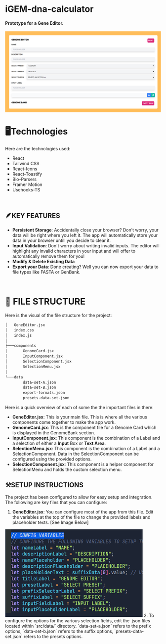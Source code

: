 # iGEM-dna-calculator

#### Prototype for a Gene Editor.

<img src="./resources/calulator-visual.png">

<br>

# 🖥️Technologies

Here are the technologies used:

<ul style="list-style: square;">
  <a href="https://react.dev/" target="_blank" style="text-decoration: none;">
    <li>React</li>
  </a>
  <a href="https://tailwindcss.com/" target="_blank" style="text-decoration: none;">
    <li>Tailwind CSS</li>
  </a>
  <a href="https://www.npmjs.com/package/react-icons" target="_blank" style="text-decoration: none;">
    <li>React-Icons</li>
  </a>
  <a href="https://www.npmjs.com/package/react-toastify" target="_blank" style="text-decoration: none;">
    <li>React-Toastify</li>
  </a>
  <a href="https://www.npmjs.com/package/bio-parsers" target="_blank" style="text-decoration: none;">
    <li>Bio-Parsers</li>
  </a>
  <a href="https://www.npmjs.com/package/framer-motion" target="_blank" style="text-decoration: none;">
    <li>Framer Motion</li>
  </a>
  <a href="https://www.npmjs.com/package/usehooks-ts" target="_blank" style="text-decoration: none;">
    <li>Usehooks-TS</li>
  </a>
</ul>

<br>

## 🪶KEY FEATURES

- **Persistent Storage**: Accidentally close your browser? Don't worry, your data will be right where you left it. The app will automatically store your data in your browser untill you decide to clear it.
- **Input Validation**: Don't worry about writing invalid inputs. The editor will highlight any invalid characters in your input and will offer to automatically remove them for you!
- **Modify & Delete Existing Data**
- **Export your Data**: Done creating? Well you can now export your data to file types like FASTA or GenBank.

<br>

# 🧩 FILE STRUCTURE

Here is the visual of the file structure for the project:

```bash
│   GeneEditor.jsx
│   index.css
│   index.js
│
├───components
│       GenomeCard.jsx
│       InputComponent.jsx
│       SelectionComponent.jsx
│       SelectionMenu.jsx
│
└───data
        data-set-A.json
        data-set-B.json
        export-formats.json
        presets-data-set.json
```

Here is a quick overview of each of some the the important files in there:

- **GeneEditor.jsx**: This is your main file. This is where all the various components come together to make the app work.
- **GenomeCard.jsx**: This is the component file for a Genome Card which is displayed in the GenomeBank section.
- **InputComponent.jsx**: This component is the combination of a Label and a selection of either a **Input** Box or **Text Area**.
- **SelectionMenu.jsx**: This component is the combination of a Label and a SelectionComponent. Data in the SelectionComponent can be configured using the provided options.
- **SelectionComponent.jsx**: This component is a helper component for SelectionMenu and holds the custom selection menu.

## ⚒️SETUP INSTRUCTIONS

The project has been configured to allow for easy setup and integration. The following are key files that you can configure:

1. **GeneEditor.jsx**: You can configure most of the app from this file. Edit the variables at the top of the file to change the provided labels and placeholder texts. [See Image Below]

<img src="./resources/variables-config.png" />
2. To configure the options for the various selection fields, edit the .json files located within `src/data/` directory. `data-set-a.json` refers to the prefix options, `data-set-b.json` refers to the suffix options, `presets-data-set.json` refers to the presets options.
